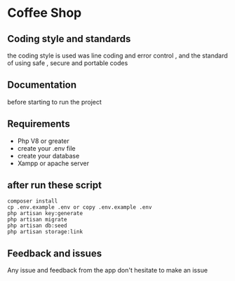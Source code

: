 # Coffee Shop

## Coding style and standards 

the coding style is used was line coding and error control , and the standard of using safe , secure and portable codes

## Documentation

before starting to run the project 

## Requirements

- Php V8 or greater
- create your .env file 
- create your database
- Xampp or apache server

## after run these script 

    composer install
    cp .env.example .env or copy .env.example .env
    php artisan key:generate
    php artisan migrate
    php artisan db:seed
    php artisan storage:link

## Feedback and issues

Any issue and feedback from the app don't hesitate to make an issue
